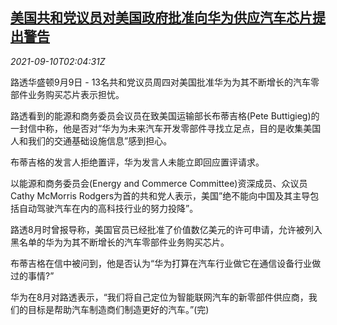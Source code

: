 <!--1631241063000-->
[美国共和党议员对美国政府批准向华为供应汽车芯片提出警告](https://cn.reuters.com/article/republican-senator-huawei-usa-0909-thur-idCNKBS2G605L)
------

<div><i>2021-09-10T02:04:31Z</i></div><p>路透华盛顿9月9日 - 13名共和党议员周四对美国批准华为为其不断增长的汽车零部件业务购买芯片表示担忧。 　</p><p>路透看到的能源和商务委员会议员在致美国运输部长布蒂吉格(Pete Buttigieg)的一封信中称，他是否对“华为为未来汽车开发零部件寻找立足点，目的是收集美国人和我们的交通基础设施信息”感到担心。</p><p>布蒂吉格的发言人拒绝置评，华为发言人未能立即回应置评请求。 　</p><p>以能源和商务委员会(Energy and Commerce Committee)资深成员、众议员Cathy McMorris Rodgers为首的共和党人表示，美国”绝不能向中国及其主导包括自动驾驶汽车在内的高科技行业的努力投降”。</p><p>路透8月时曾报导称，美国官员已经批准了价值数亿美元的许可申请，允许被列入黑名单的华为为其不断增长的汽车零部件业务购买芯片。</p><p>布蒂吉格在信中被问到，他是否认为“华为打算在汽车行业做它在通信设备行业做过的事情?” 　</p><p>华为在8月对路透表示，“我们将自己定位为智能联网汽车的新零部件供应商，我们的目标是帮助汽车制造商们制造更好的汽车。”(完)</p>
